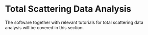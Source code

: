 Total Scattering Data Analysis
===

The software together with relevant tutorials for total scattering data analysis will be covered in this section.

```{tableofcontents}
```